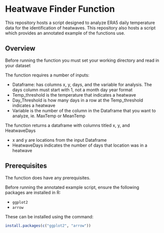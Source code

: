 # Heatwave Finder Function

This repository hosts a script designed to analyze ERA5 daily temperature data for the identification of heatwaves. This repository also hosts a script which provides an annotated example of the functions use. 

## Overview
Before running the function you must set your working directory and read in your dataset

The function requires a number of inputs:

- Dataframe: has columns x, y, days, and the variable for analysis. The days column must start with 1, not a month day year format
- Temp_threshold is the temperature that indicates a heatwave
- Day_Threshold is how many days in a row at the Temp_threshold indicates a heatwave
- Variable is the number of the column in the Dataframe that you want to analyze, ie. MaxTemp or MeanTemp

The function returns a dataframe with columns titled x, y, and HeatwaveDays

- x and y are locations from the input Dataframe
- HeatwaveDays indicates the number of days that location was in a heatwave

## Prerequisites

The function does have any prerequisites.

Before running the annotated example script, ensure the following packages are installed in R:

- `ggplot2`
- `arrow`

These can be installed using the command:

```R
install.packages(c("ggplot2", "arrow"))
```
